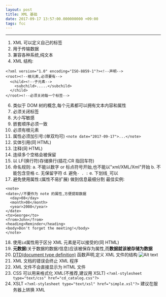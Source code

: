 ```yaml
---
layout: post
title: XML 基础
date: 2017-09-17 13:57:00.000000000 +09:00
tags: fcc
---
```

***
1. XML 可以定义自己的标签
2. 用于传输数据
3. 兼容各种系统,纯文本
4. XML 结构:
```
<?xml version="1.0" encoding="ISO-8859-1"?><!--声明-->
<root><!--根元素,必须要有-->
  <child><!--子元素-->
    <subchild>.....</subchild>
  </child>
</root><!--必须关闭每一个标签-->
```
6. 类似于 DOM 树的概念,每个元素都可以拥有文本内容和属性
7. 必须关闭标签
8. 大小写敏感
9. 嵌套顺序必须一致
10. 必须有根元素
11. 属性必须加引号:(单双均可)
`<note date="2017-09-17">...</note>`
12. 实体引用(同 HTML)
13. 注释(同 HTML)
14. 连续多个空格会被保留
15. 以 LF(换行符)存储换行(插花:CR 指回车符)
16. 命名规则:
	a. 不能以数字 or 标点符号开始,也不能以"xml/XML/Xml"开始
	b. 不能包含空格
	c. 无保留字符
	d. 避免`- . :`
	e. 下划线`_`可以
17. 避免使用属性:(属性不易扩展)
做到信息最细分割
最佳实例:
```
<note>
<date>//不要作为 note 的属性,方便提取数据
  <day>08</day>
  <month>08</month>
  <year>2008</year>
</date>
<to>George</to>
<from>John</from>
<heading>Reminder</heading>
<body>Don't forget the meeting!</body>
</note>
```
18. 使用`id`属性用于区分 XML 元素是可以接受的(同 HTML)
19. **元数据**(关于数据的数据/信息)应该被保存为属性,而**数据就该被存储为数据**
20. [DTD(document type definition)](https://www.evernote.com/shard/s245/nl/50832658/2daf541d-0bbe-4aa9-8908-469b9df9c9a1/) 函数声明,定义 XML 文件的结构
![Alt text](./1505626567241.png)
21. XML 文档的错误会终止 XML 程序
22. XML 文件不会直接显示为 HTML 文件
23. CSS 可以用来格式化 XML(不推荐,建议用 XSLT)
`<?xml-stylesheet type="text/css" href="cd_catalog.css"?>`
24. XSLT
`<?xml-stylesheet type="text/xsl" href="simple.xsl"?>`
建议在服务器上转换 XML
